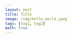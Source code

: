 ```yaml
---
layout: post
title: Title
image: /img/hello_world.jpeg
tags: [tag2, tag2]
math: true
---
```



<script src='https://cdnjs.cloudflare.com/ajax/libs/mathjax/2.7.5/MathJax.js?config=TeX-MML-AM_CHTML' async></script>


